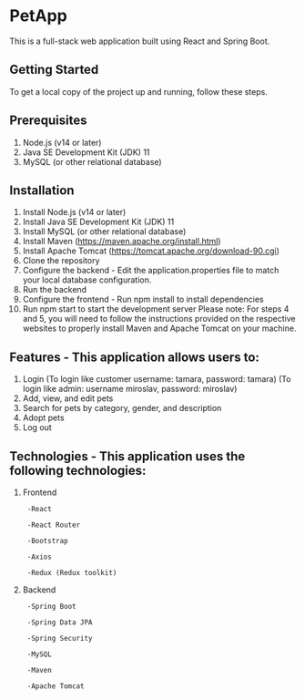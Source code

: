 # PetApp 

This is a full-stack web application built using React and Spring Boot.


## Getting Started
To get a local copy of the project up and running, follow these steps.

## Prerequisites
1. Node.js (v14 or later)
2. Java SE Development Kit (JDK) 11
3. MySQL (or other relational database)

## Installation

1. Install Node.js (v14 or later)
2. Install Java SE Development Kit (JDK) 11
3. Install MySQL (or other relational database)
4. Install Maven (https://maven.apache.org/install.html)
5. Install Apache Tomcat (https://tomcat.apache.org/download-90.cgi)
6. Clone the repository
7. Configure the backend - Edit the application.properties file to match your local database configuration.
8. Run the backend
9. Configure the frontend - Run npm install to install dependencies
10. Run npm start to start the development server
Please note: For steps 4 and 5, you will need to follow the instructions provided on the respective websites to properly install Maven and Apache Tomcat on your machine.

## Features - This application allows users to:
1. Login (To login like customer username: tamara, password: tamara) (To login like admin: username miroslav, password: miroslav)
2. Add, view, and edit pets
3. Search for pets by category, gender, and description
4. Adopt pets
5. Log out

## Technologies - This application uses the following technologies:

1. Frontend

        -React 

        -React Router 

        -Bootstrap 

        -Axios 
        
        -Redux (Redux toolkit)

2. Backend

        -Spring Boot

        -Spring Data JPA

        -Spring Security

        -MySQL
        
        -Maven

        -Apache Tomcat
